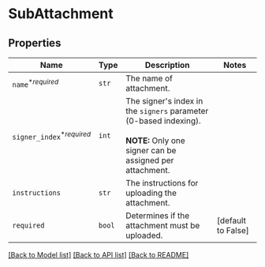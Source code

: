 # SubAttachment



## Properties
Name | Type | Description | Notes
------------ | ------------- | ------------- | -------------
| `name`<sup>*_required_</sup> | ```str``` |  The name of attachment.  |  |
| `signer_index`<sup>*_required_</sup> | ```int``` |  The signer&#39;s index in the `signers` parameter (0-based indexing).<br><br>**NOTE:** Only one signer can be assigned per attachment.  |  |
| `instructions` | ```str``` |  The instructions for uploading the attachment.  |  |
| `required` | ```bool``` |  Determines if the attachment must be uploaded.  |  [default to False] |

[[Back to Model list]](../README.md#documentation-for-models) [[Back to API list]](../README.md#documentation-for-api-endpoints) [[Back to README]](../README.md)


